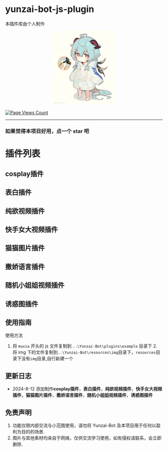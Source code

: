 # yunzai-bot-js-plugin
本插件库由个人制作
<p align="center">
  <a href="https://github.com/DoublexQAQ/">
    <img width="200" src="https://raw.githubusercontent.com/MuXia-0326/YunzaiBotJsPluginMuXia/master/readme/project_logo.png">
  </a>
</p>


</div>


[![Page Views Count](https://badges.toozhao.com/badges/01J532W0PRBBYEANY0Q6VKD6FP/green.svg)](https://badges.toozhao.com/stats/01J532W0PRBBYEANY0Q6VKD6FP "Get your own page views count badge on badges.toozhao.com")

---

### 如果觉得本项目好用，点一个 star 吧



# 插件列表

## cosplay插件
## 表白插件
## 纯欲视频插件
## 快手女大视频插件
## 猫猫图片插件
## 撒娇语言插件
## 随机小姐姐视频插件
## 诱惑图插件

## 使用指南
使用方法
   1. 将 `muxia` 开头的 js 文件复制到 `..\Yunzai-Bot\plugins\example` 目录下
        2. 将 img 下的文件复制到`..\Yunzai-Bot\resources\img`目录下，`resources`目录下没有`img`目录,自行新建一个 
## 更新日志
- 2024-8-12 添加制作**cosplay插件**，**表白插件**，**纯欲视频插件**，**快手女大视频插件**，**猫猫图片插件**，**撒娇语言插件**，**随机小姐姐视频插件**，**诱惑图插件**


## 免责声明

1. 功能仅限内部交流与小范围使用，请勿将 Yunzai-Bot 及本项目用于任何以盈利为目的的场景.
2. 图片与其他素材均来自于网络，仅供交流学习使用，如有侵权请联系，会立即删除.

